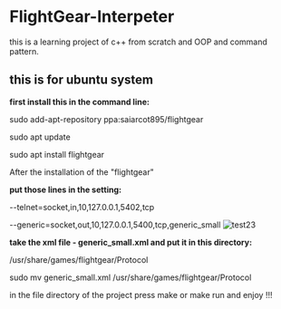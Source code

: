 # FlightGear-Interpeter

this is a learning project of c++ from scratch and OOP and command pattern.

## this is for ubuntu system

**first install this in the command line:**

sudo add-apt-repository ppa:saiarcot895/flightgear

sudo apt update

sudo apt install flightgear

After the installation of the "flightgear"

**put those lines in the setting:**

--telnet=socket,in,10,127.0.0.1,5402,tcp‬‬

‫‪--generic=socket,out,10,127.0.0.1,5400,tcp,generic_small
![test23](https://user-images.githubusercontent.com/91196585/176132900-eea79aa0-2f3f-4d6c-be9c-155dffaa2cdc.jpeg)

**take the xml file - generic_small.xml and put it in this directory:**

/usr/share/games/flightgear/Protocol

sudo mv generic_small.xml /usr/share/games/flightgear/Protocol

in the file directory of the project press make or make run and enjoy !!!